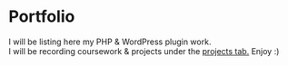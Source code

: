 # Portfolio
I will be listing here my PHP &amp; WordPress plugin work. <br>
I will be recording coursework & projects under the <a href="https://github.com/lukeMersh?tab=projects&type=new">projects tab.</a>
Enjoy :)
